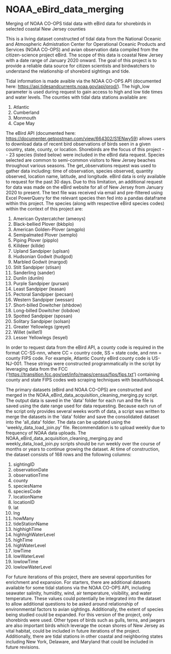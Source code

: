 # NOAA_eBird_data_merging
Merging of NOAA CO-OPS tidal data with eBird data for shorebirds in selected coastal New Jersey counties

This is a living dataset constructed of tidal data from the National Oceanic and Atmospheric Admistration Center for Operational Oceanic Products and Services (NOAA CO-OPS) and avian observation data compiled from the citizen-science project eBird. The scope of this data is coastal New Jersey with a date range of January 2020 onward. The goal of this project is to provide a reliable data source for citizen scientists and birdwatchers to understand the relationship of shorebird sightings and tide.

Tidal information is made avaible via the NOAA CO-OPS API (documented here: https://api.tidesandcurrents.noaa.gov/api/prod/). The high_low parameter is used during request to gain access to high and low tide times and water levels. The counties with tidal data stations available are:

1. Atlantic
2. Cumberland
3. Monmouth
4. Cape May

The eBird API (documented here: https://documenter.getpostman.com/view/664302/S1ENwy59) allows users to download data of recent bird observations of birds seen in a given country, state, county, or location. Shorebirds are the focus of this project -- 23 species (listed below) were included in the eBird data request. Species selected are common to semi-common visitors to New Jersey beaches throughout various seasons. The get_observations request was used to gather data including: time of observation, species observed, quantity observed, location name, latitude, and longitude. eBird data is only available to request for the past 30 days. Due to this limitation, an additional request for data was made on the eBird website for all of New Jersey from January 2020 to present. The text file was received via email and pre-filtered using Excel PowerQuery for the relevant species then fed into a pandas dataframe within this project. The species (along with respective eBird species codes) within the context of this project are:

1. American Oystercatcher (ameoys)
2. Black-bellied Plover (bkbplo)
3. American Golden-Plover (amgplo)
4. Semipalmated Plover (semplo)
5. Piping Plover (pipplo)
6. Killdeer (killde)
7. Upland Sandpiper (uplsan)
8. Hudsonian Godwit (hudgod)
9. Marbled Godwit (margod)
10. Stilt Sandpiper (stisan)
11. Sanderling (sander)
12. Dunlin (dunlin)
13. Purple Sandpiper (pursan)
14. Least Sandpiper (leasan)
15. Pectoral Sandpiper (pecsan)
16. Western Sandpiper (wessan)
17. Short-billed Dowitcher (shbdow)
18. Long-billed Dowitcher (lobdow)
19. Spotted Sandpiper (sposan)
20. Solitary Sandpiper (solsan)
21. Greater Yellowlegs (greyel)
22. Willet (willet1)
23. Lesser Yellowlegs (lesyel)

In order to request data from the eBird API, a county code is required in the format CC-SS-nnn, where CC = country code, SS = state code, and nnn = county FIPS code. For example, Atlantic County eBird county code is US-NJ-001. These strings were constructed programmatically in the script by leveraging data from the FCC ('https://transition.fcc.gov/oet/info/maps/census/fips/fips.txt') containing county and state FIPS codes web scraping techniques with beautifulsoup4. 

The primary datasets (eBird and NOAA CO-OPS) are constructed and merged in the NOAA_eBird_data_acquisition_cleaning_merging.py script. The output data is saved in the 'data' folder for each run and the file is saved using the date range used for data requesting. Because each run of the script only provides several weeks worth of data, a script was written to merge the datasets in the 'data' folder and save the consolidated dataset into the 'all_data' folder. The data can be updated using the 'weekly_data_load_join.py' file. Recommendation is to upload weekly due to frequency of NOAA data uploads. The NOAA_eBird_data_acquisition_cleaning_merging.py and weekly_data_load_join.py scripts should be run weekly over the course of months or years to continue growing the dataset. At time of construction, the dataset consists of 168 rows and the following columns:

1. sightingID
2. observationDate
3. observationTime
4. county
5. speciesName
6. speciesCode
7. locationName
8. locationID
9. lat
10. lng
11. howMany
12. tideStationName
13. highhighTime
14. highhighWaterLevel
15. highTime
16. highWaterLevel
17. lowTime
18. lowWaterLevel
19. lowlowTime
20. lowlowWaterLevel

For future iterations of this project, there are several opportunities for enrichment and expansion. For starters, there are additional datasets available for some tidal stations via the NOAA CO-OPS API, including seawater salinity, humidity, wind, air temperature, visibility, and water temperature. These values could potentially be integrated into the dataset to allow additional questions to be asked around relationship of environmental factors to avian sightings. Additionally, the extent of species being studied could be expanded. For this version of the project, only shorebirds were used. Other types of birds such as gulls, terns, and jaegers are also important birds which leverage the ocean shores of New Jersey as vital habitat, could be included in future iterations of the project. Additionally, there are tidal stations in other coastal and neighboring states including New York, Delaware, and Maryland that could be included in future revisions.




